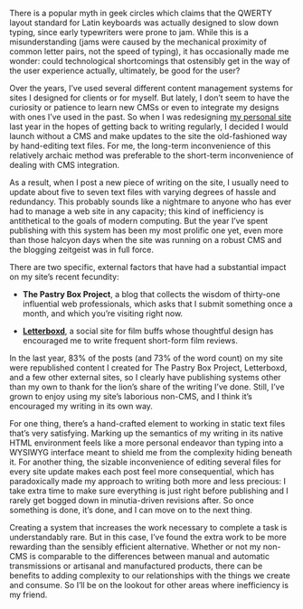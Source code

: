 

There is a popular myth in geek circles which claims that the QWERTY layout standard for Latin keyboards was
actually designed to slow down typing, since early typewriters were prone to jam. While this is a
misunderstanding (jams were caused by the mechanical proximity of common letter pairs, not the speed of
typing), it has occasionally made me wonder: could technological shortcomings that ostensibly get in the way
of the user experience actually, ultimately, be good for the user?

Over the years, I’ve used several different content management systems for sites I designed for clients or
for myself. But lately, I don’t seem to have the curiosity or patience to learn new CMSs or even to
integrate my designs with ones I’ve used in the past. So when I was redesigning [my personal
site](http://robweychert.com/) last year in the hopes of getting back to writing regularly, I decided I would
launch without a CMS and make updates to the site the old-fashioned way by hand-editing text files. For me,
the long-term inconvenience of this relatively archaic method was preferable to the short-term inconvenience
of dealing with CMS integration.

As a result, when I post a new piece of writing on the site, I usually need to update about five to seven text
files with varying degrees of hassle and redundancy. This probably sounds like a nightmare to anyone who has
ever had to manage a web site in any capacity; this kind of inefficiency is antithetical to the goals of
modern computing. But the year I’ve spent publishing with this system has been my most prolific one yet,
even more than those halcyon days when the site was running on a robust CMS and the blogging zeitgeist was in
full force.

There are two specific, external factors that have had a substantial impact on my site’s recent
fecundity:

 

 *  __The Pastry Box Project__, a blog that collects the wisdom of thirty-one influential web professionals,
which asks that I submit something once a month, and which you’re visiting right now. 

 *  __[Letterboxd](http://letterboxd.com/)__, a social site for film buffs whose thoughtful design has
encouraged me to write frequent short-form film reviews.

In the last year, 83% of the posts (and 73% of the word count) on my site were republished content I created
for The Pastry Box Project, Letterboxd, and a few other external sites, so I clearly have publishing systems
other than my own to thank for the lion’s share of the writing I’ve done. Still, I’ve grown to enjoy
using my site’s laborious non-CMS, and I think it’s encouraged my writing in its own way.

For one thing, there’s a hand-crafted element to working in static text files that’s very satisfying.
Marking up the semantics of my writing in its native HTML environment feels like a more personal endeavor than
typing into a WYSIWYG interface meant to shield me from the complexity hiding beneath it. For another thing,
the sizable inconvenience of editing several files for every site update makes each post feel more
consequential, which has paradoxically made my approach to writing both more and less precious: I take extra
time to make sure everything is just right before publishing and I rarely get bogged down in minutia-driven
revisions after. So once something is done, it’s done, and I can move on to the next thing.

Creating a system that increases the work necessary to complete a task is understandably rare. But in this
case, I’ve found the extra work to be more rewarding than the sensibly efficient alternative. Whether or not
my non-CMS is comparable to the differences between manual and automatic transmissions or artisanal and
manufactured products, there can be benefits to adding complexity to our relationships with the things we
create and consume. So I’ll be on the lookout for other areas where inefficiency is my friend.